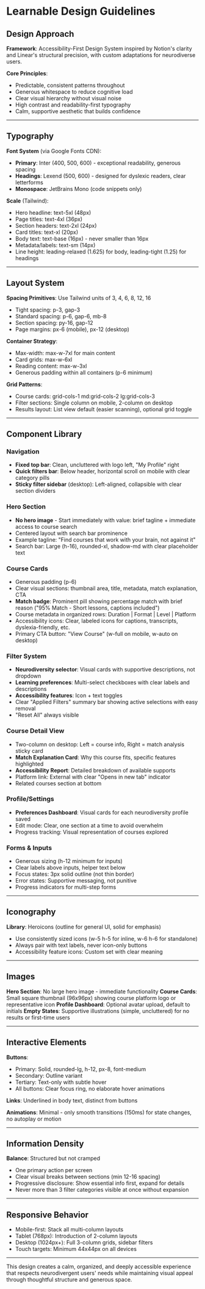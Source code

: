 # Learnable Design Guidelines

## Design Approach

**Framework**: Accessibility-First Design System inspired by Notion's clarity and Linear's structural precision, with custom adaptations for neurodiverse users.

**Core Principles**:
- Predictable, consistent patterns throughout
- Generous whitespace to reduce cognitive load
- Clear visual hierarchy without visual noise
- High contrast and readability-first typography
- Calm, supportive aesthetic that builds confidence

---

## Typography

**Font System** (via Google Fonts CDN):
- **Primary**: Inter (400, 500, 600) - exceptional readability, generous spacing
- **Headings**: Lexend (500, 600) - designed for dyslexic readers, clear letterforms
- **Monospace**: JetBrains Mono (code snippets only)

**Scale** (Tailwind):
- Hero headline: text-5xl (48px)
- Page titles: text-4xl (36px)
- Section headers: text-2xl (24px)
- Card titles: text-xl (20px)
- Body text: text-base (16px) - never smaller than 16px
- Metadata/labels: text-sm (14px)
- Line height: leading-relaxed (1.625) for body, leading-tight (1.25) for headings

---

## Layout System

**Spacing Primitives**: Use Tailwind units of 3, 4, 6, 8, 12, 16
- Tight spacing: p-3, gap-3
- Standard spacing: p-6, gap-6, mb-8
- Section spacing: py-16, gap-12
- Page margins: px-6 (mobile), px-12 (desktop)

**Container Strategy**:
- Max-width: max-w-7xl for main content
- Card grids: max-w-6xl
- Reading content: max-w-3xl
- Generous padding within all containers (p-6 minimum)

**Grid Patterns**:
- Course cards: grid-cols-1 md:grid-cols-2 lg:grid-cols-3
- Filter sections: Single column on mobile, 2-column on desktop
- Results layout: List view default (easier scanning), optional grid toggle

---

## Component Library

### Navigation
- **Fixed top bar**: Clean, uncluttered with logo left, "My Profile" right
- **Quick filters bar**: Below header, horizontal scroll on mobile with clear category pills
- **Sticky filter sidebar** (desktop): Left-aligned, collapsible with clear section dividers

### Hero Section
- **No hero image** - Start immediately with value: brief tagline + immediate access to course search
- Centered layout with search bar prominence
- Example tagline: "Find courses that work with your brain, not against it"
- Search bar: Large (h-16), rounded-xl, shadow-md with clear placeholder text

### Course Cards
- Generous padding (p-6)
- Clear visual sections: thumbnail area, title, metadata, match explanation, CTA
- **Match badge**: Prominent pill showing percentage match with brief reason ("95% Match - Short lessons, captions included")
- Course metadata in organized rows: Duration | Format | Level | Platform
- Accessibility icons: Clear, labeled icons for captions, transcripts, dyslexia-friendly, etc.
- Primary CTA button: "View Course" (w-full on mobile, w-auto on desktop)

### Filter System
- **Neurodiversity selector**: Visual cards with supportive descriptions, not dropdown
- **Learning preferences**: Multi-select checkboxes with clear labels and descriptions
- **Accessibility features**: Icon + text toggles
- Clear "Applied Filters" summary bar showing active selections with easy removal
- "Reset All" always visible

### Course Detail View
- Two-column on desktop: Left = course info, Right = match analysis sticky card
- **Match Explanation Card**: Why this course fits, specific features highlighted
- **Accessibility Report**: Detailed breakdown of available supports
- Platform link: External with clear "Opens in new tab" indicator
- Related courses section at bottom

### Profile/Settings
- **Preferences Dashboard**: Visual cards for each neurodiversity profile saved
- Edit mode: Clear, one section at a time to avoid overwhelm
- Progress tracking: Visual representation of courses explored

### Forms & Inputs
- Generous sizing (h-12 minimum for inputs)
- Clear labels above inputs, helper text below
- Focus states: 3px solid outline (not thin border)
- Error states: Supportive messaging, not punitive
- Progress indicators for multi-step forms

---

## Iconography

**Library**: Heroicons (outline for general UI, solid for emphasis)
- Use consistently sized icons (w-5 h-5 for inline, w-6 h-6 for standalone)
- Always pair with text labels, never icon-only buttons
- Accessibility feature icons: Custom set with clear meaning

---

## Images

**Hero Section**: No large hero image - immediate functionality
**Course Cards**: Small square thumbnail (96x96px) showing course platform logo or representative icon
**Profile Dashboard**: Optional avatar upload, default to initials
**Empty States**: Supportive illustrations (simple, uncluttered) for no results or first-time users

---

## Interactive Elements

**Buttons**:
- Primary: Solid, rounded-lg, h-12, px-8, font-medium
- Secondary: Outline variant
- Tertiary: Text-only with subtle hover
- All buttons: Clear focus ring, no elaborate hover animations

**Links**: Underlined in body text, distinct from buttons

**Animations**: Minimal - only smooth transitions (150ms) for state changes, no autoplay or motion

---

## Information Density

**Balance**: Structured but not cramped
- One primary action per screen
- Clear visual breaks between sections (min 12-16 spacing)
- Progressive disclosure: Show essential info first, expand for details
- Never more than 3 filter categories visible at once without expansion

---

## Responsive Behavior

- Mobile-first: Stack all multi-column layouts
- Tablet (768px): Introduction of 2-column layouts
- Desktop (1024px+): Full 3-column grids, sidebar filters
- Touch targets: Minimum 44x44px on all devices

---

This design creates a calm, organized, and deeply accessible experience that respects neurodivergent users' needs while maintaining visual appeal through thoughtful structure and generous space.